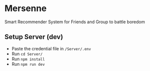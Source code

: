 # Mersenne
Smart Recommender System for Friends and Group to battle boredom

## Setup Server (dev)

 - Paste the credential file in `/Server/.env`
 - Run `cd Server/`
 - Run `npm install`
 - Run `npm run dev`
